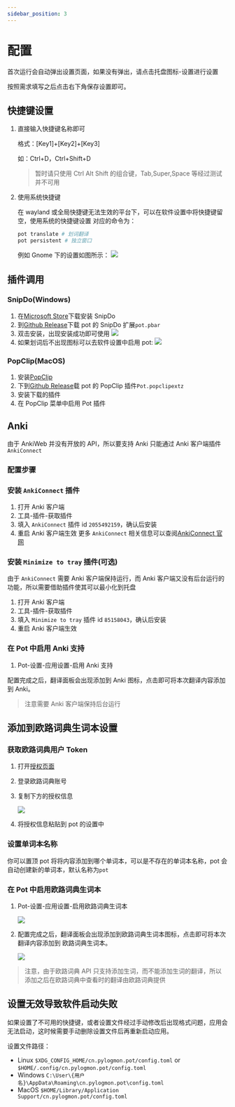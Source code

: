 ```yaml
---
sidebar_position: 3
---
```


# 配置

首次运行会自动弹出设置页面，如果没有弹出，请点击托盘图标-设置进行设置

按照需求填写之后点击右下角保存设置即可。

## 快捷键设置

1. 直接输入快捷键名称即可

   格式：[Key1]+[Key2]+[Key3]

   如：Ctrl+D，Ctrl+Shift+D

   > 暂时请只使用 Ctrl Alt Shift 的组合键，Tab,Super,Space 等经过测试并不可用

2. 使用系统快捷键

   在 wayland 或全局快捷键无法生效的平台下，可以在软件设置中将快捷键留空，使用系统的快捷键设置
   对应的命令为：

   ```bash
   pot translate # 划词翻译
   pot persistent # 独立窗口
   ```

   例如 Gnome 下的设置如图所示：
   ![](./asset/shortcut.png)

## 插件调用

### SnipDo(Windows)

1. 在[Microsoft Store](https://www.microsoft.com/store/productId/9NPZ2TVKJVT7)下载安装 SnipDo
2. 到[Github Release](https://github.com/Pylogmon/pot/releases)下载 pot 的 SnipDo 扩展`pot.pbar`
3. 双击安装，出现安装成功即可使用
   ![](./asset/snipdo.png)
4. 如果划词后不出现图标可以去软件设置中启用 pot:
   ![](./asset/snipdo1.png)

### PopClip(MacOS)

1. 安装[PopClip](https://pilotmoon.com/popclip/)
2. 下到[Github Release](https://github.com/Pylogmon/pot/releases)载 pot 的 PopClip 插件`Pot.popclipextz`
3. 安装下载的插件
4. 在 PopClip 菜单中启用 Pot 插件

## Anki

由于 AnkiWeb 并没有开放的 API，所以要支持 Anki 只能通过 Anki 客户端插件 `AnkiConnect`

### 配置步骤

### 安装 `AnkiConnect` 插件

1. 打开 Anki 客户端
2. 工具-插件-获取插件
3. 填入 `AnkiConnect` 插件 id `2055492159`，确认后安装
4. 重启 Anki 客户端生效
   更多 `AnkiConnect` 相关信息可以查阅[AnkiConnect 官网](https://foosoft.net/projects/anki-connect/)

### 安装 `Minimize to tray` 插件(可选)

由于 `AnkiConnect` 需要 Anki 客户端保持运行，而 Anki 客户端又没有后台运行的功能，所以需要借助插件使其可以最小化到托盘

1. 打开 Anki 客户端
2. 工具-插件-获取插件
3. 填入 `Minimize to tray` 插件 id `85158043`，确认后安装
4. 重启 Anki 客户端生效

### 在 Pot 中启用 Anki 支持

1. Pot-设置-应用设置-启用 Anki 支持

配置完成之后，翻译面板会出现添加到 Anki 图标，点击即可将本次翻译内容添加到 Anki。

> 注意需要 Anki 客户端保持后台运行

## 添加到欧路词典生词本设置

### 获取欧路词典用户 Token

1. 打开[授权页面](http://my.eudic.net/OpenAPI/Authorization)

2. 登录欧路词典账号

3. 复制下方的授权信息

   ![](./asset/eudic1.png)

4. 将授权信息粘贴到 pot 的设置中

### 设置单词本名称

你可以置顶 pot 将将内容添加到哪个单词本，可以是不存在的单词本名称，pot 会自动创建新的单词本，默认名称为`pot`

### 在 Pot 中启用欧路词典生词本

1. Pot-设置-应用设置-启用欧路词典生词本

   ![](./asset/eudic2.png)

2. 配置完成之后，翻译面板会出现添加到欧路词典生词本图标，点击即可将本次翻译内容添加到 欧路词典生词本。

   ![](./asset/eudic3.png)

> 注意，由于欧路词典 API 只支持添加生词，而不能添加生词的翻译，所以添加之后在欧路词典中查看时的翻译由欧路词典提供

## 设置无效导致软件启动失败

如果设置了不可用的快捷键，或者设置文件经过手动修改后出现格式问题，应用会无法启动，这时候需要手动删除设置文件后再重新启动应用。

设置文件路径：

- Linux `$XDG_CONFIG_HOME/cn.pylogmon.pot/config.toml` or `$HOME/.config/cn.pylogmon.pot/config.toml`
- Windows `C:\User\{用户名}\AppData\Roaming\cn.pylogmon.pot\config.toml`
- MacOS `$HOME/Library/Application Support/cn.pylogmon.pot/config.toml`
